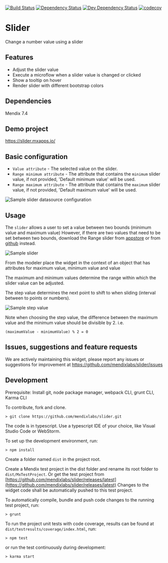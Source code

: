 [![Build Status](https://travis-ci.org/mendixlabs/slider.svg?branch=master)](https://travis-ci.org/mendixlabs/slider)
[![Dependency Status](https://david-dm.org/mendixlabs/slider.svg)](https://david-dm.org/mendixlabs/slider)
[![Dev Dependency Status](https://david-dm.org/mendixlabs/slider.svg#info=devDependencies)](https://david-dm.org/mendixlabs/slider#info=devDependencies)
[![codecov](https://codecov.io/gh/mendixlabs/slider/branch/master/graph/badge.svg)](https://codecov.io/gh/mendixlabs/slider)

# Slider
Change a number value using a slider

## Features
* Adjust the slider value
* Execute a microflow when a slider value is changed or clicked
* Show a tooltip on hover
* Render slider with different bootstrap colors

## Dependencies
Mendix 7.4

## Demo project
https://slider.mxapps.io/

## Basic configuration
* `Value attribute` - The selected value on the slider.
* `Range minimum attribute` - The attribute that contains the `minimum` slider value, if not provided, 'Default minimum value' will be used.
* `Range maximum attribute` - The attribute that contains the `maximum` slider value, if not provided, 'Default maximum value' will be used.

 ![Sample slider datasource configuration](/assets/DataSource.PNG)

## Usage
The `slider` allows a user to set a value between two bounds (minimum value and maximum value)
However, if there are two values that need to be set between two bounds, download the Range slider from [appstore](https://appstore.home.mendix.com/link/app/52704/Mendix/Range-slider) or from [github](https://github.com/mendixlabs/range-slider) instead.

![Sample slider](/assets/Sample_usage.png)

From the modeler place the widget in the context of an object that has attributes for maximum value, minimum value and value

The maximum and minimum values determine the range within which the slider value can be adjusted.

The step value determines the next point to shift to when sliding (interval between to points or numbers).

![Sample step value](/assets/Sample_stepvalue.png)

Note when choosing the step value, the difference between the maximum value and the minimum value should be divisible by 2. i.e.

```
(maximumValue - minimumValue) % 2 = 0

```
## Issues, suggestions and feature requests
We are actively maintaining this widget, please report any issues or suggestions for improvement at
https://github.com/mendixlabs/slider/issues

## Development
Prerequisite: Install git, node package manager, webpack CLI, grunt CLI, Karma CLI

To contribute, fork and clone.

    > git clone https://github.com/mendixlabs/slider.git

The code is in typescript. Use a typescript IDE of your choice, like Visual Studio Code or WebStorm.

To set up the development environment, run:

    > npm install

Create a folder named `dist` in the project root.

Create a Mendix test project in the dist folder and rename its root folder to `dist/MxTestProject`. Or get the test project from [https://github.com/mendixlabs/slider/releases/latest](https://github.com/mendixlabs/slider/releases/latest) Changes to the widget code shall be automatically pushed to this test project.

To automatically compile, bundle and push code changes to the running test project, run:

    > grunt

To run the project unit tests with code coverage, results can be found at `dist/testresults/coverage/index.html`, run:

    > npm test

or run the test continuously during development:

    > karma start

